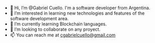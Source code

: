 - 👋 Hi, I’m @Gabriel Cuello. I'm a software developer from Argentina.
- 👀 I’m interested in learning new technologies and features of the software development area.
- 🌱 I’m currently learning Blockchain languages.
- 💞️ I’m looking to collaborate on any proyect.
- 📫 You can reach me at cgabrielcuello@gmail.com

<!---
Palixer/Palixer is a ✨ special ✨ repository because its `README.md` (this file) appears on your GitHub profile.
You can click the Preview link to take a look at your changes.
--->
